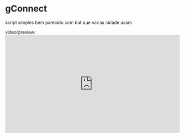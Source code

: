 # gConnect
script simples bem parecido com bot que varias cidade usam

video/preview:  <iframe width="560" height="315" src="https://www.youtube.com/embed/RPYPia3zILk" title="YouTube video player" frameborder="0" allow="accelerometer; autoplay; clipboard-write; encrypted-media; gyroscope; picture-in-picture; web-share" allowfullscreen></iframe>
